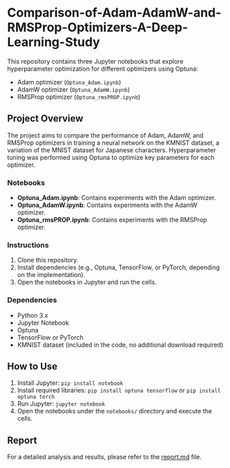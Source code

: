 # Comparison-of-Adam-AdamW-and-RMSProp-Optimizers-A-Deep-Learning-Study 

This repository contains three Jupyter notebooks that explore hyperparameter optimization for different optimizers using Optuna:
- Adam optimizer (`Optuna_Adam.ipynb`)
- AdamW optimizer (`Optuna_AdamW.ipynb`)
- RMSProp optimizer (`Optuna_rmsPROP.ipynb`)

## Project Overview

The project aims to compare the performance of Adam, AdamW, and RMSProp optimizers in training a neural network on the KMNIST dataset, a variation of the MNIST dataset for Japanese characters. Hyperparameter tuning was performed using Optuna to optimize key parameters for each optimizer.

### Notebooks
- **Optuna_Adam.ipynb**: Contains experiments with the Adam optimizer.
- **Optuna_AdamW.ipynb**: Contains experiments with the AdamW optimizer.
- **Optuna_rmsPROP.ipynb**: Contains experiments with the RMSProp optimizer.

### Instructions

1. Clone this repository.
2. Install dependencies (e.g., Optuna, TensorFlow, or PyTorch, depending on the implementation).
3. Open the notebooks in Jupyter and run the cells.

### Dependencies

- Python 3.x
- Jupyter Notebook
- Optuna
- TensorFlow or PyTorch
- KMNIST dataset (included in the code, no additional download required)

## How to Use

1. Install Jupyter: `pip install notebook`
2. Install required libraries: `pip install optuna tensorflow` or `pip install optuna torch`
3. Run Jupyter: `jupyter notebook`
4. Open the notebooks under the `notebooks/` directory and execute the cells.

## Report

For a detailed analysis and results, please refer to the [report.md](report.md) file.
